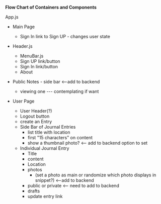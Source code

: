 **Flow Chart of Containers and Components**

App.js
- Main Page
  - Sign In link to Sign UP - changes user state
- Header.js
  - MenuBar.js
  - Sign UP link/button
  - Sign In link/button
  - About
- Public Notes - side bar  <--add to backend
  - viewing one --- contemplating if want


- User Page
  - User Header(?)
  - Logout button
  - create an Entry
  - Side Bar of Journal Entries
    - list title with location
    - first "15 characters" on content
    - show a thumbnail photo? <-- add to backend option to set
  - Individual Journal Entry
    - Title
    - content
    - Location
    - photos
      - (set a photo as main or randomize which photo displays in snippet?) <--add to backend
    - public or private <-- need to add to backend
    - drafts
    - update entry link
